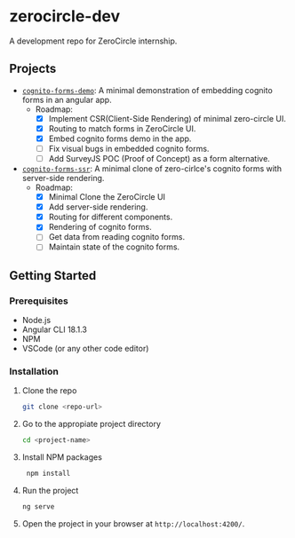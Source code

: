 # zerocircle-dev
A development repo for ZeroCircle internship.

## Projects

- [`cognito-forms-demo`](./cognito-forms/README.md): A minimal demonstration of embedding cognito forms in an angular app.
    - Roadmap:
        - [x] Implement CSR(Client-Side Rendering) of minimal zero-circle UI.
        - [x] Routing to match forms in ZeroCircle UI.
        - [x] Embed cognito forms demo in the app.
        - [ ] Fix visual bugs in embedded cognito forms.
        - [ ] Add SurveyJS POC (Proof of Concept) as a form alternative.

- [`cognito-forms-ssr`](./cognito-forms-ssr/README.md): A minimal clone of zero-cirlce's cognito forms with server-side rendering.
    - Roadmap:
        - [x] Minimal Clone the ZeroCircle UI
        - [x] Add server-side rendering.
        - [x] Routing for different components.
        - [x] Rendering of cognito forms.
        - [ ] Get data from reading cognito forms.
        - [ ] Maintain state of the cognito forms.

## Getting Started

### Prerequisites

- Node.js
- Angular CLI 18.1.3
- NPM
- VSCode (or any other code editor)

### Installation

1. Clone the repo
   ```sh
   git clone <repo-url>
   ```

2. Go to the appropiate project directory
   ```sh
   cd <project-name>
   ```

3. Install NPM packages
   ```sh
    npm install
    ```

4. Run the project
    ```sh
    ng serve
    ```

5. Open the project in your browser at `http://localhost:4200/`.